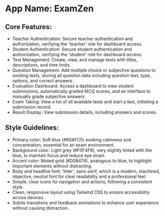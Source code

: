 # **App Name**: ExamZen

## Core Features:

- Teacher Authentication: Secure teacher authentication and authorization, verifying the 'teacher' role for dashboard access.
- Student Authentication: Secure student authentication and authorization, verifying the 'student' role for dashboard access.
- Test Management: Create, view, and manage tests with titles, descriptions, and time limits.
- Question Management: Add multiple choice or subjective questions to existing tests, storing all question data including question text, type, options, and correct answers.
- Evaluation Dashboard: Access a dashboard to view student submissions, automatically graded MCQ scores, and an interface to manually grade subjective answers.
- Exam Taking: View a list of all available tests and start a test, initiating a submission record.
- Result Display: View submission details, including answers and scores.

## Style Guidelines:

- Primary color: Soft blue (#90AFC5) evoking calmness and concentration, essential for an exam environment.
- Background color: Light grey (#F0F4F8), very slightly tinted with the blue, to maintain focus and reduce eye strain.
- Accent color: Muted gold (#D0B474), analogous to blue, to highlight important elements without distracting.
- Body and headline font: 'Inter', sans-serif, which is a modern, machined, objective, neutral font for clear readability and a professional feel.
- Simple, clear icons for navigation and actions, following a consistent style.
- Clean, responsive layout using Tailwind CSS to ensure accessibility across devices.
- Subtle transitions and feedback animations to enhance user experience without causing distraction.